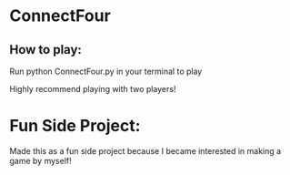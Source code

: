# ConnectFour

## How to play:

Run python ConnectFour.py in your terminal to play

Highly recommend playing with two players!

# Fun Side Project:

Made this as a fun side project because I became interested in making a game by myself!
